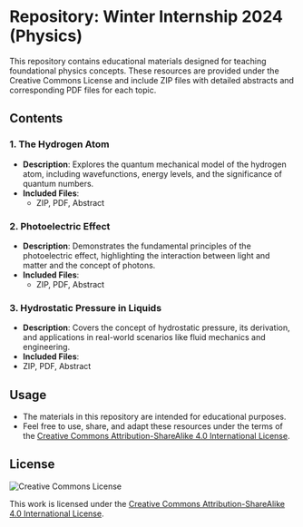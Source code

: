 # Repository: Winter Internship 2024 (Physics) 

This repository contains educational materials designed for teaching foundational physics concepts. These resources are provided under the Creative Commons License and include ZIP files with detailed abstracts and corresponding PDF files for each topic.

## Contents

### 1. The Hydrogen Atom
- **Description**: Explores the quantum mechanical model of the hydrogen atom, including wavefunctions, energy levels, and the significance of quantum numbers.
- **Included Files**:
  - ZIP, PDF, Abstract
    
### 2. Photoelectric Effect
- **Description**: Demonstrates the fundamental principles of the photoelectric effect, highlighting the interaction between light and matter and the concept of photons.
- **Included Files**:
  - ZIP, PDF, Abstract
### 3. Hydrostatic Pressure in Liquids
- **Description**: Covers the concept of hydrostatic pressure, its derivation, and applications in real-world scenarios like fluid mechanics and engineering.
- **Included Files**:
 - ZIP, PDF, Abstract

## Usage
- The materials in this repository are intended for educational purposes.
- Feel free to use, share, and adapt these resources under the terms of the [Creative Commons Attribution-ShareAlike 4.0 International License](https://creativecommons.org/licenses/by-sa/4.0/).

## License

![Creative Commons License](https://licensebuttons.net/l/by-sa/3.0/88x31.png)

This work is licensed under the [Creative Commons Attribution-ShareAlike 4.0 International License](https://creativecommons.org/licenses/by-sa/4.0/).



